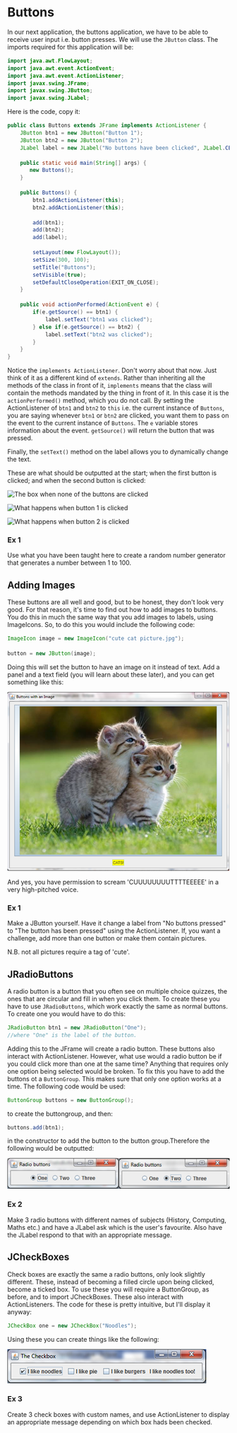 Buttons
===

In our next application, the buttons application, we have to be able to receive user input i.e. button presses. We will use the `JButton` class. The imports required for this application will be:

```java
import java.awt.FlowLayout;
import java.awt.event.ActionEvent;
import java.awt.event.ActionListener;
import javax.swing.JFrame;
import javax.swing.JButton;
import javax.swing.JLabel;
```

Here is the code, copy it:

```java
public class Buttons extends JFrame implements ActionListener {
    JButton btn1 = new JButton("Button 1");
    JButton btn2 = new JButton("Button 2");
	JLabel label = new JLabel("No buttons have been clicked", JLabel.CENTER);

    public static void main(String[] args) {
       new Buttons();
    }

    public Buttons() {
        btn1.addActionListener(this);
	    btn2.addActionListener(this);

        add(btn1);
	    add(btn2);
	    add(label);

        setLayout(new FlowLayout());
	    setSize(300, 100);
	    setTitle("Buttons");
	    setVisible(true);
	    setDefaultCloseOperation(EXIT_ON_CLOSE);
	}

    public void actionPerformed(ActionEvent e) {
        if(e.getSource() == btn1) {
            label.setText("btn1 was clicked");
        } else if(e.getSource() == btn2) {
            label.setText("btn2 was clicked");
        }
    }
}
```

Notice the `implements ActionListener`. Don't worry about that now. Just think of it as a different kind of `extends`. Rather than inheriting all the methods of the class in front of it, `implements` means that the class will contain the methods mandated by the thing in front of it. In this case it is the `actionPerformed()` method, which you do not call. By setting the ActionListener of `btn1` and `btn2` to `this` i.e. the current instance of `Buttons`, you are saying whenever `btn1` or `btn2` are clicked, you want them to pass on the event to the current instance of `Buttons`. The `e` variable stores information about the event. `getSource()` will return the button that was pressed.

Finally, the `setText()` method on the label allows you to dynamically change the text.

These are what should be outputted at the start; when the first button is clicked; and when the second button is clicked:

![The box when none of the buttons are clicked](../Images/Chapter-IV/Buttons/Buttons_none_clicked.png)

![What happens when button 1 is clicked](../Images/Chapter-IV/Buttons/btn1_clicked.png)

![What happens when button 2 is clicked](../Images/Chapter-IV/Buttons/btn2_clicked.png)

### Ex 1
Use what you have been taught here to create a random number generator that generates a number between 1 to 100.

## Adding Images
These buttons are all well and good, but to be honest, they don't look very good. For that reason, it's time to find out how to add images to buttons. You do this in much the same way that you add images to labels, using ImageIcons. So, to do this you would include the following code:

```java
ImageIcon image = new ImageIcon("cute cat picture.jpg");

button = new JButton(image);
```

Doing this will set the button to have an image on it instead of text. Add a panel and a text field (you will learn about these later), and you can get something like this:

![CUTE KITTEN BUTTON!!!!!!](../../Images/Chapter-IV/Buttons/image_buttons.png)

And yes, you have permission to scream 'CUUUUUUUUTTTTEEEEE' in a very high-pitched voice. 

### Ex 1 
Make a JButton yourself. Have it change a label from "No buttons pressed" to "The button has been pressed" using the ActionListener. If, you want a challenge, add more than one button or make them contain pictures.

N.B. not all pictures require a tag of 'cute'.

## JRadioButtons
A radio button is a button that you often see on multiple choice quizzes, the ones that are circular and fill in when you click them. To create these you have to use `JRadioButtons`, which work exactly the same as normal buttons. To create one you would have to do this:

```java
JRadioButton btn1 = new JRadioButton("One");
//where "One" is the label of the button.
```

Adding this to the JFrame will create a radio button. These buttons also interact with ActionListener. However, what use would a radio button be if you could click more than one at the same time? Anything that requires only one option being selected would be broken. To fix this you have to add the buttons ot a `ButtonGroup`. This makes sure that only one option works at a time. The following code would be used:

```java
ButtonGroup buttons = new ButtonGroup();
```

to create the buttongroup, and then:

```java
buttons.add(btn1);
```

in the constructor to add the button to the button group.Therefore the following would be outputted:

![Radio buttons](../../Images/Chapter-IV/Buttons/radio.png)

### Ex 2
Make 3 radio buttons with different names of subjects (History, Computing, Maths etc.) and have a JLabel ask which is the user's favourite. Also have the JLabel respond to that with an appropriate message.

## JCheckBoxes
Check boxes are exactly the same a radio buttons, only look slightly different. These, instead of becoming a filled circle upon  being clicked, become a ticked box. To use these you will require a ButtonGroup, as before, and to import JCheckBoxes. These also interact with ActionListeners. The code for these is pretty intuitive, but I'll display it anyway:

```java
JCheckBox one = new JCheckBox("Noodles");
```

Using these you can create things like the following:

![Some check boxes](../../Images/Chapter-IV/Buttons/check_boxes.png)

### Ex 3
Create 3 check boxes with custom names, and use ActionListener to display an appropriate message depending on which box hads been checked.
